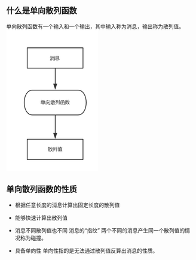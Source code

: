 ## 什么是单向散列函数
单向散列函数有一个输入和一个输出，其中输入称为消息，输出称为散列值。
![单向散列函数](picture/单向散列函数.jpg)

## 单向散列函数的性质
* 根据任意长度的消息计算出固定长度的散列值

* 能够快速计算出散列值

* 消息不同散列值也不同
  消息的“指纹”
  两个不同的消息产生同一个散列值的情况称为碰撞。
  
* 具备单向性
  单向性指的是无法通过散列值反算出消息的性质。

